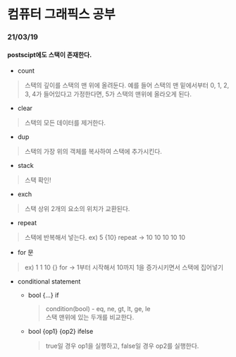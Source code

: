 # 컴퓨터 그래픽스 공부


### 21/03/19
#### postscipt에도 스택이 존재한다. 
* count
>스택의 깊이를 스택의 맨 위에 올려둔다. 예를 들어 스택의 맨 밑에서부터 0, 1, 2, 3, 4가 들어있다고 가정한다면, 5가 스택의 맨위에 올라오게 된다.
  
* clear
>스택의 모든 데이터를 제거한다.

* dup
>스택의 가장 위의 객체를 복사하여 스택에 추가시킨다.
  
* stack
>스택 확인!

* exch
>스택 상위 2개의 요소의 위치가 교환된다.

* repeat
>스택에 반복해서 넣는다. ex) 5 {10} repeat -> 10 10 10 10 10

* for 문
> ex) 1 1 10 {} for -> 1부터 시작해서 10까지 1을 증가시키면서 스택에 집어넣기

* conditional statement
  - bool {...} if  
    > condition(bool) - eq, ne, gt, lt, ge, le  
      스택 맨위에 있는 두개를 비교한다.

  - bool {op1} {op2} ifelse
    > true일 경우 op1을 실행하고, false일 경우 op2를 실행한다.

